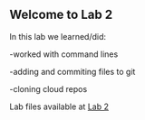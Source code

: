 ## Welcome to Lab 2
In this lab we learned/did:

-worked with command lines

-adding and commiting files to git

-cloning cloud repos

Lab files available at [Lab 2](https://bassguitarben.github.io/cit281-lab2/lab-02.js)
